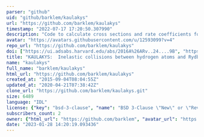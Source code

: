 ```yaml
---
parser: "github"
uid: "github/barklem/kaulakys"
url: "https://github.com/barklem/kaulakys"
timestamp: "2022-07-17 17:20:50.307990"
description: "Code to calculate cross sections and rate coefficients for inelastic collisions between Rydberg atoms and hydrogen atoms according to the free electron model of Kaulakys (1986, 1991)."
avatar: "https://avatars.githubusercontent.com/u/12593099?v=4"
repo_url: "https://github.com/barklem/kaulakys"
doi: ["https://ui.adsabs.harvard.edu/abs/2016A%26ARv..24....9B", "https://ui.adsabs.harvard.edu/abs/2017ascl.soft01005B/abstract"]
title: "KAULAKYS:  Inelastic collisions between hydrogen atoms and Rydberg atoms"
name: "kaulakys"
full_name: "barklem/kaulakys"
html_url: "https://github.com/barklem/kaulakys"
created_at: "2015-09-04T08:04:55Z"
updated_at: "2020-04-21T07:38:42Z"
clone_url: "https://github.com/barklem/kaulakys.git"
size: 6489
language: "IDL"
license: {"key": "bsd-3-clause", "name": "BSD 3-Clause \"New\" or \"Revised\" License", "spdx_id": "BSD-3-Clause", "url": "https://api.github.com/licenses/bsd-3-clause", "node_id": "MDc6TGljZW5zZTU="}
subscribers_count: 2
owner: {"html_url": "https://github.com/barklem", "avatar_url": "https://avatars.githubusercontent.com/u/12593099?v=4", "login": "barklem", "type": "User"}
date: "2023-01-28 14:20:19.093436"
---
```


